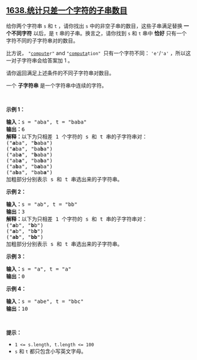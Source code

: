 ## [1638.统计只差一个字符的子串数目](https://leetcode.cn/problems/count-substrings-that-differ-by-one-character/)
<p>给你两个字符串&nbsp;<code>s</code> 和&nbsp;<code>t</code>&nbsp;，请你找出 <code>s</code>&nbsp;中的非空子串的数目，这些子串满足替换 <strong>一个不同字符</strong>&nbsp;以后，是 <code>t</code>&nbsp;串的子串。换言之，请你找到 <code>s</code>&nbsp;和 <code>t</code>&nbsp;串中 <strong>恰好</strong>&nbsp;只有一个字符不同的子字符串对的数目。</p>

<p>比方说，&nbsp;<code>"<u>compute</u>r"</code>&nbsp;and&nbsp;<code>"<u>computa</u>tion"&nbsp;</code>只有一个字符不同：&nbsp;<code>'e'</code>/<code>'a'</code>&nbsp;，所以这一对子字符串会给答案加 1 。</p>

<p>请你返回满足上述条件的不同子字符串对数目。</p>

<p>一个 <strong>子字符串</strong>&nbsp;是一个字符串中连续的字符。</p>

<p>&nbsp;</p>

<p><strong>示例 1：</strong></p>

<pre>
<b>输入：</b>s = "aba", t = "baba"
<b>输出：</b>6
<strong>解释：</strong>以下为只相差 1 个字符的 s 和 t 串的子字符串对：
("<strong>a</strong>ba", "<strong>b</strong>aba")
("<strong>a</strong>ba", "ba<strong>b</strong>a")
("ab<strong>a</strong>", "<strong>b</strong>aba")
("ab<strong>a</strong>", "ba<strong>b</strong>a")
("a<strong>b</strong>a", "b<strong>a</strong>ba")
("a<strong>b</strong>a", "bab<strong>a</strong>")
加粗部分分别表示 s 和 t 串选出来的子字符串。
</pre>
<strong>示例 2：</strong>

<pre>
<b>输入：</b>s = "ab", t = "bb"
<b>输出：</b>3
<strong>解释：</strong>以下为只相差 1 个字符的 s 和 t 串的子字符串对：
("<strong>a</strong>b", "<strong>b</strong>b")
("<strong>a</strong>b", "b<strong>b</strong>")
("<strong>ab</strong>", "<strong>bb</strong>")
加粗部分分别表示 s 和 t 串选出来的子字符串。
</pre>
<strong>示例 3：</strong>

<pre>
<b>输入：</b>s = "a", t = "a"
<b>输出：</b>0
</pre>

<p><strong>示例 4：</strong></p>

<pre>
<b>输入：</b>s = "abe", t = "bbc"
<b>输出：</b>10
</pre>

<p>&nbsp;</p>

<p><strong>提示：</strong></p>

<ul>
	<li><code>1 &lt;= s.length, t.length &lt;= 100</code></li>
	<li><code>s</code> 和&nbsp;<code>t</code>&nbsp;都只包含小写英文字母。</li>
</ul>
